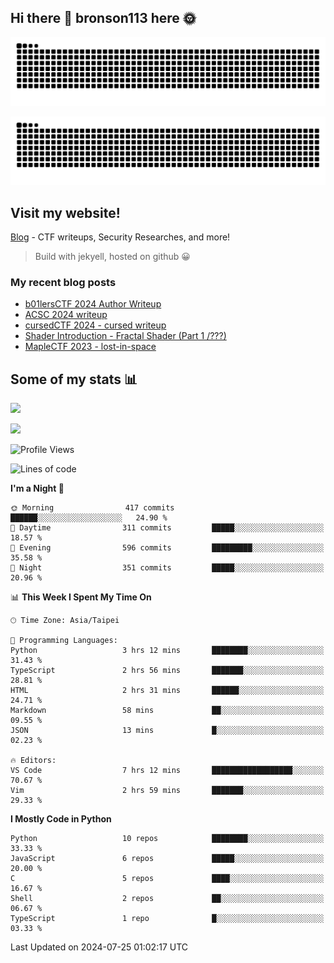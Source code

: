 ## Hi there 👋 bronson113 here 🌞
<div align="center">

![GitHub Snake Light](https://raw.githubusercontent.com/bronson113/bronson113/snake/github-snake.svg#gh-light-mode-only)

![GitHub Snake dark](https://raw.githubusercontent.com/bronson113/bronson113/snake/github-snake-dark.svg#gh-dark-mode-only)

</div>

## Visit my website!
[Blog](https://bronson113.github.io/) - CTF writeups, Security Researches, and more! 

> Build with jekyell, hosted on github 😀

### My recent blog posts

<!-- BLOG-POST-LIST:START -->
- [b01lersCTF 2024 Author Writeup](http://blog.bronson113.org/2024/04/15/b01lersctf-2024-author-writeup.html)
- [ACSC 2024 writeup](http://blog.bronson113.org/2024/04/03/acsc-2024-writeup.html)
- [cursedCTF 2024 - cursed writeup](http://blog.bronson113.org/2024/04/03/cursed.html)
- [Shader Introduction - Fractal Shader &lpar;Part 1 /???&rpar;](http://blog.bronson113.org/2024/03/12/shader-introduction-fractal-shader-part-1.html)
- [MapleCTF 2023 - lost-in-space](http://blog.bronson113.org/2023/10/03/maplectf-2023-lost-in-space.html)
<!-- BLOG-POST-LIST:END -->

## Some of my stats 📊
![](https://github-readme-stats-sigma-five.vercel.app/api?username=bronson113&theme=transparent&show_icons=true)

![](https://github-readme-stats-sigma-five.vercel.app/api/top-langs/?username=bronson113&theme=transparent&layout=compact&card_width=445)



<!--START_SECTION:waka-->
![Profile Views](http://img.shields.io/badge/Profile%20Views-1-blue)

![Lines of code](https://img.shields.io/badge/From%20Hello%20World%20I%27ve%20Written-935.8%20thousand%20lines%20of%20code-blue)

**I'm a Night 🦉** 

```text
🌞 Morning                417 commits         ██████░░░░░░░░░░░░░░░░░░░   24.90 % 
🌆 Daytime                311 commits         █████░░░░░░░░░░░░░░░░░░░░   18.57 % 
🌃 Evening                596 commits         █████████░░░░░░░░░░░░░░░░   35.58 % 
🌙 Night                  351 commits         █████░░░░░░░░░░░░░░░░░░░░   20.96 % 
```


📊 **This Week I Spent My Time On** 

```text
🕑︎ Time Zone: Asia/Taipei

💬 Programming Languages: 
Python                   3 hrs 12 mins       ████████░░░░░░░░░░░░░░░░░   31.43 % 
TypeScript               2 hrs 56 mins       ███████░░░░░░░░░░░░░░░░░░   28.81 % 
HTML                     2 hrs 31 mins       ██████░░░░░░░░░░░░░░░░░░░   24.71 % 
Markdown                 58 mins             ██░░░░░░░░░░░░░░░░░░░░░░░   09.55 % 
JSON                     13 mins             █░░░░░░░░░░░░░░░░░░░░░░░░   02.23 % 

🔥 Editors: 
VS Code                  7 hrs 12 mins       ██████████████████░░░░░░░   70.67 % 
Vim                      2 hrs 59 mins       ███████░░░░░░░░░░░░░░░░░░   29.33 % 
```

**I Mostly Code in Python** 

```text
Python                   10 repos            ████████░░░░░░░░░░░░░░░░░   33.33 % 
JavaScript               6 repos             █████░░░░░░░░░░░░░░░░░░░░   20.00 % 
C                        5 repos             ████░░░░░░░░░░░░░░░░░░░░░   16.67 % 
Shell                    2 repos             ██░░░░░░░░░░░░░░░░░░░░░░░   06.67 % 
TypeScript               1 repo              █░░░░░░░░░░░░░░░░░░░░░░░░   03.33 % 
```




 Last Updated on 2024-07-25 01:02:17 UTC
<!--END_SECTION:waka-->
